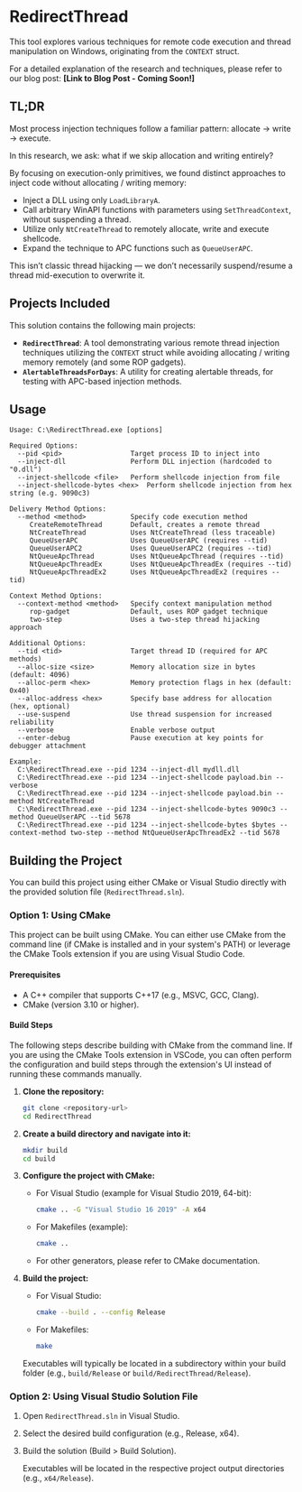 # RedirectThread

This tool explores various techniques for remote code execution and thread manipulation on Windows, originating from the `CONTEXT` struct.

For a detailed explanation of the research and techniques, please refer to our blog post: **[Link to Blog Post - Coming Soon!]**

## TL;DR

Most process injection techniques follow a familiar pattern:
allocate → write → execute.

In this research, we ask: what if we skip allocation and writing entirely?

By focusing on execution-only primitives, we found distinct approaches to inject code without allocating / writing memory:

*   Inject a DLL using only `LoadLibraryA`.
*   Call arbitrary WinAPI functions with parameters using `SetThreadContext`, without suspending a thread.
*   Utilize only `NtCreateThread` to remotely allocate, write and execute shellcode.
*   Expand the technique to APC functions such as `QueueUserAPC`.

This isn’t classic thread hijacking — we don’t necessarily suspend/resume a thread mid-execution to overwrite it.

## Projects Included

This solution contains the following main projects:

*   **`RedirectThread`**: A tool demonstrating various remote thread injection techniques utilizing the `CONTEXT` struct while avoiding allocating / writing memory remotely (and some ROP gadgets).
*   **`AlertableThreadsForDays`**: A utility for creating alertable threads, for testing with APC-based injection methods.

## Usage

```
Usage: C:\RedirectThread.exe [options]

Required Options:
  --pid <pid>                 Target process ID to inject into
  --inject-dll                Perform DLL injection (hardcoded to "0.dll")
  --inject-shellcode <file>   Perform shellcode injection from file
  --inject-shellcode-bytes <hex>  Perform shellcode injection from hex string (e.g. 9090c3)

Delivery Method Options:
  --method <method>           Specify code execution method
     CreateRemoteThread       Default, creates a remote thread
     NtCreateThread           Uses NtCreateThread (less traceable)
     QueueUserAPC             Uses QueueUserAPC (requires --tid)
     QueueUserAPC2            Uses QueueUserAPC2 (requires --tid)
     NtQueueApcThread         Uses NtQueueApcThread (requires --tid)
     NtQueueApcThreadEx       Uses NtQueueApcThreadEx (requires --tid)
     NtQueueApcThreadEx2      Uses NtQueueApcThreadEx2 (requires --tid)

Context Method Options:
  --context-method <method>   Specify context manipulation method
     rop-gadget               Default, uses ROP gadget technique
     two-step                 Uses a two-step thread hijacking approach

Additional Options:
  --tid <tid>                 Target thread ID (required for APC methods)
  --alloc-size <size>         Memory allocation size in bytes (default: 4096)
  --alloc-perm <hex>          Memory protection flags in hex (default: 0x40)
  --alloc-address <hex>       Specify base address for allocation (hex, optional)
  --use-suspend               Use thread suspension for increased reliability
  --verbose                   Enable verbose output
  --enter-debug               Pause execution at key points for debugger attachment

Example:
  C:\RedirectThread.exe --pid 1234 --inject-dll mydll.dll
  C:\RedirectThread.exe --pid 1234 --inject-shellcode payload.bin --verbose
  C:\RedirectThread.exe --pid 1234 --inject-shellcode payload.bin --method NtCreateThread
  C:\RedirectThread.exe --pid 1234 --inject-shellcode-bytes 9090c3 --method QueueUserAPC --tid 5678
  C:\RedirectThread.exe --pid 1234 --inject-shellcode-bytes $bytes --context-method two-step --method NtQueueUserApcThreadEx2 --tid 5678
```

## Building the Project

You can build this project using either CMake or Visual Studio directly with the provided solution file (`RedirectThread.sln`).

### Option 1: Using CMake

This project can be built using CMake. You can either use CMake from the command line (if CMake is installed and in your system's PATH) or leverage the CMake Tools extension if you are using Visual Studio Code.

#### Prerequisites

*   A C++ compiler that supports C++17 (e.g., MSVC, GCC, Clang).
*   CMake (version 3.10 or higher).

#### Build Steps

The following steps describe building with CMake from the command line. If you are using the CMake Tools extension in VSCode, you can often perform the configuration and build steps through the extension's UI instead of running these commands manually.

1.  **Clone the repository:**
    ```bash
    git clone <repository-url>
    cd RedirectThread
    ```

2.  **Create a build directory and navigate into it:**
    ```bash
    mkdir build
    cd build
    ```

3.  **Configure the project with CMake:**
    *   For Visual Studio (example for Visual Studio 2019, 64-bit):
        ```bash
        cmake .. -G "Visual Studio 16 2019" -A x64
        ```
    *   For Makefiles (example):
        ```bash
        cmake ..
        ```
    *   For other generators, please refer to CMake documentation.

4.  **Build the project:**
    *   For Visual Studio:
        ```bash
        cmake --build . --config Release
        ```
    *   For Makefiles:
        ```bash
        make
        ```

    Executables will typically be located in a subdirectory within your build folder (e.g., `build/Release` or `build/RedirectThread/Release`).

### Option 2: Using Visual Studio Solution File

1.  Open `RedirectThread.sln` in Visual Studio.
2.  Select the desired build configuration (e.g., Release, x64).
3.  Build the solution (Build > Build Solution).

    Executables will be located in the respective project output directories (e.g., `x64/Release`).

